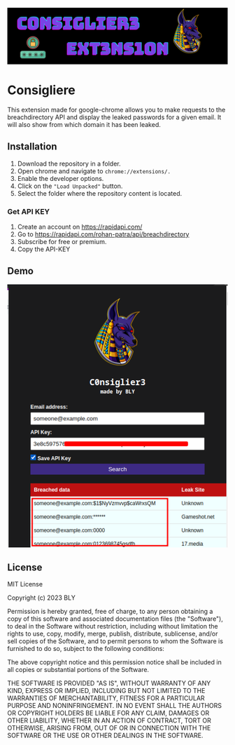 
![Logo](https://raw.githubusercontent.com/BLY-Coder/Consigliere-Extension/master/images/logo.png)


# Consigliere

This extension made for google-chrome allows you to make requests to the breachdirectory API and display the leaked passwords for a given email. It will also show from which domain it has been leaked.





## Installation

1. Download the repository in a folder.
2. Open chrome and navigate to ``chrome://extensions/.``
3. Enable the developer options.
4. Click on the ``"Load Unpacked"`` button. 
5. Select the folder where the repository content is located.

### Get API KEY

1. Create an account on https://rapidapi.com/
2. Go to https://rapidapi.com/rohan-patra/api/breachdirectory
3. Subscribe for free or premium.
4. Copy the API-KEY
## Demo
![Demo](https://raw.githubusercontent.com/BLY-Coder/Consigliere-Extension/master/images/demo.png)

## License
MIT License

Copyright (c) 2023 BLY

Permission is hereby granted, free of charge, to any person obtaining a copy
of this software and associated documentation files (the "Software"), to deal
in the Software without restriction, including without limitation the rights
to use, copy, modify, merge, publish, distribute, sublicense, and/or sell
copies of the Software, and to permit persons to whom the Software is
furnished to do so, subject to the following conditions:

The above copyright notice and this permission notice shall be included in all
copies or substantial portions of the Software.

THE SOFTWARE IS PROVIDED "AS IS", WITHOUT WARRANTY OF ANY KIND, EXPRESS OR
IMPLIED, INCLUDING BUT NOT LIMITED TO THE WARRANTIES OF MERCHANTABILITY,
FITNESS FOR A PARTICULAR PURPOSE AND NONINFRINGEMENT. IN NO EVENT SHALL THE
AUTHORS OR COPYRIGHT HOLDERS BE LIABLE FOR ANY CLAIM, DAMAGES OR OTHER
LIABILITY, WHETHER IN AN ACTION OF CONTRACT, TORT OR OTHERWISE, ARISING FROM,
OUT OF OR IN CONNECTION WITH THE SOFTWARE OR THE USE OR OTHER DEALINGS IN THE
SOFTWARE.

